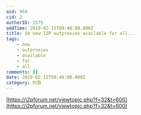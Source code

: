 ```yaml
---
aid: 964
cid: 2
authorID: 1575
addTime: 2019-02-15T09:48:00.000Z
title: 10 new I2P outproxies available for all...
tags:
    - new
    - outproxies
    - available
    - for
    - all
comments: []
date: 2019-02-15T09:48:00.000Z
category: 时政
---
```


[https://i2pforum.net/viewtopic.php?f=32&t=600](https://i2pforum.net/viewtopic.php?f=32&t=600)
